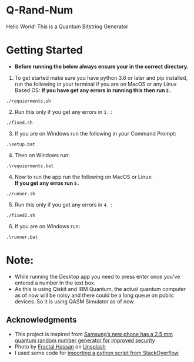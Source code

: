 # Q-Rand-Num

Hello World!
This is a Quantum Bitstring Generator

# Getting Started
- **Before running the below always ensure your in the correct directory.**
1) To get started make sure you have python 3.6 or later and pip installed, run the following in your terminal if you are on MacOS or any Linux Based OS:
**If you have get any errors in running this then run `2.`**
```
./requierments.sh
```
2) Run this only if you get any errors in `1.` :
```
./fixed.sh
```

3) If you are on Windows run the following in your Command Prompt:
```
.\setup.bat
```
4) Then on Windows run:
```
.\requierments.bat
```

4) Now to run the app run the following on MacOS or Linux:\
**If you get any erros run `5.`**
```
./runner.sh
```
5) Run this only if you get any errors in `4.` :
```
./fixed2.sh
```
6) If you are on Windows run:
```
.\runner.bat
```

# Note:
- While running the Desktop app you need to press enter once you've entered a number in the text box.
- As this is using Qiskit and IBM Quantum, the actual quantum computer as of now will be noisy and there could be a long queue on public devices. So it is using QASM Simulator as of now.

## Acknowledgments
- This project is inspired from [Samsung’s new phone has a 2.5 mm quantum random number generator for improved security](https://thenextweb.com/news/samsungs-new-phone-has-a-2-5-mm-quantum-random-number-generator-for-improved-security)
- Photo by [Fractal Hassan](https://unsplash.com/photos/XoNj0ulsn1Y) on [Unsplash](https://unsplash.com/)
- I used some code for [importing a python script from StackOverflow](https://stackoverflow.com/questions/2349991/how-to-import-other-python-files)
